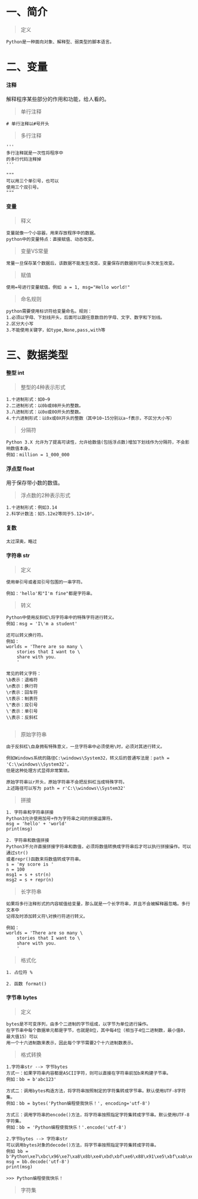 # 一、简介

> 定义
```
Python是一种面向对象、解释型、弱类型的脚本语言。
```


# 二、变量

#### 注释
解释程序某些部分的作用和功能，给人看的。
> 单行注释
```
# 单行注释以#号开头
```

> 多行注释
```
'''
多行注释就是一次性将程序中
的多行代码注释掉
'''

"""
可以用三个单引号，也可以
使用三个双引号。
"""
```

#### 变量

> 释义
```
变量就像一个小容器，用来存放程序中的数据。
python中的变量特点：直接赋值、动态改变。
```


> 变量VS常量
```
常量一旦保存某个数据后，该数据不能发生改变。变量保存的数据则可以多次发生改变。
```

> 赋值
```
使用=号进行变量赋值。例如 a = 1, msg="Hello world!"
```

> 命名规则
```
python需要使用标识符给变量命名。规则：
1.必须以字母、下划线开头，后面可以跟任意数目的字母、文字、数字和下划线。
2.区分大小写
3.不能使用关键字，如type,None,pass,with等
```

# 三、数据类型

#### 整型 int


> 整型的4种表示形式
```
1.十进制形式：如0~9
2.二进制形式：以0b或0B开头的整数。
3.八进制形式：以0o或0O开头的整数。
4.十六进制形式：以0x或0X开头的整数（其中10~15分别以a~f表示，不区分大小写）
```

> 分隔符
```
Python 3.X 允许为了提高可读性，允许给数值(包括浮点数)增加下划线作为分隔符，不会影响数值本身。
例如：million = 1_000_000
```


#### 浮点型 float

用于保存带小数的数值。


> 浮点数的2种表示形式
```
1.十进制形式：例如3.14
2.科学计数法：如5.12e2等同于5.12×10²。
```

#### 复数
```
太过深奥，略过
```


#### 字符串 str

> 定义
```
使用单引号或者双引号包围的一串字符。

例如：'hello'和"I'm fine"都是字符串。
```

> 转义
```
Python中使用反斜杠\将字符串中的特殊字符进行转义。
例如：msg = 'I\'m a student'

还可以转义换行符。
例如：
worlds = 'There are so many \
    stories that I want to \
    share with you.
    '
    
常见的转义字符：
\b表示：退格符
\n表示：换行符
\r表示：回车符
\t表示：制表符
\"表示：双引号
\'表示：单引号
\\表示：反斜杠


```

> 原始字符串
```
由于反斜杠\自身拥有特殊意义，一旦字符串中必须使用\时，必须对其进行转义。

例如Windows系统的路径C:\windows\System32，转义后的普通写法是：path = 'C:\\windows\\System32'。
但是这种处理方式显得非常繁琐。

原始字符串以r开头，原始字符串不会把反斜杠当成特殊字符。
上述路径可以写为 path = r'C:\\windows\\System32'

```

> 拼接
```
1. 字符串和字符串拼接
Python3允许使用加号+作为字符串之间的拼接运算符。
msg = 'hello' + 'world'
print(msg)

2. 字符串和数值拼接
Python3不允许直接拼接字符串和数值，必须将数值转换成字符串后才可以执行拼接操作。可以通过str()
或者repr()函数来将数值转成字符串。
s = 'my score is '
n = 100
msg1 = s + str(n)
msg2 = s + repr(n)
```

> 长字符串
```
如果将多行注释形式的内容赋值给变量，那么就是一个长字符串，并且不会被解释器忽略。多行文本中
记得及时添加转义符\对换行符进行转义。

例如：
worlds = 'There are so many \
    stories that I want to \
    share with you.
    '
```

> 格式化
```
1. 占位符 %

2. 函数 format()
```


#### 字节串 bytes

> 定义
```
bytes是不可变序列，由多个二进制的字节组成，以字节为单位进行操作。
在字节串中每个数据单元都是字节，也就是8位，其中每4位（相当于4位二进制数，最小值0，最大值15）可以
用一个十六进制数来表示，因此每个字节需要2个十六进制数表示。
```

> 格式转换
```
1.字符串str --> 字节bytes
方式一：如果字符串内容都是ASCII字符，则可以直接在字符串前加b来构建子节串。
例如：bb = b'abc123'

方式二：调用bytes构造方法，将字符串按照制定的字符集转成字节串。默认使用UTF-8字符集。
例如：bb = bytes('Python编程使我快乐！', encoding='utf-8')

方式三：调用字符串的encode()方法，将字符串按照指定字符集转成字节串。默认使用UTF-8字符集。
例如：bb = 'Python编程使我快乐！'.encode('utf-8')

2.字节bytes --> 字符串str
可以调用bytes对象的decode()方法，将字节串按照指定字符集转成字符串。
例如 bb = b'Python\xe7\xbc\x96\xe7\xa8\x8b\xe4\xbd\xbf\xe6\x88\x91\xe5\xbf\xab\xe4\xb9\x90\xef\xbc\x81'
msg = bb.decode('utf-8')
print(msg)

>>> Python编程使我快乐！
```


> 字符集